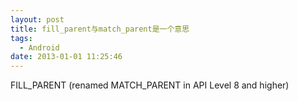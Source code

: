 ```yaml
---
layout: post
title: fill_parent与match_parent是一个意思
tags:
  - Android
date: 2013-01-01 11:25:46
---
```


FILL_PARENT (renamed MATCH_PARENT in API Level 8 and higher)